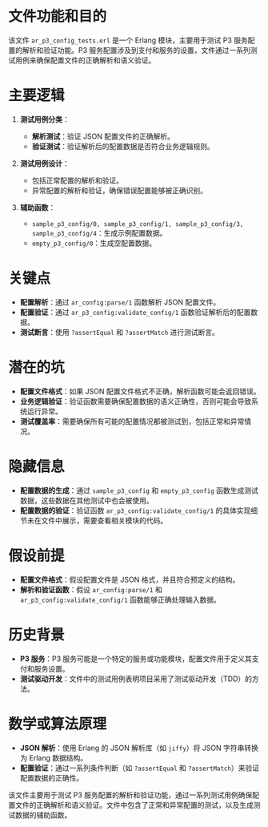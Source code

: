 # 文件功能和目的

该文件 `ar_p3_config_tests.erl` 是一个 Erlang 模块，主要用于测试 P3 服务配置的解析和验证功能。P3 服务配置涉及到支付和服务的设置，文件通过一系列测试用例来确保配置文件的正确解析和语义验证。

# 主要逻辑

1. **测试用例分类**：
   - **解析测试**：验证 JSON 配置文件的正确解析。
   - **验证测试**：验证解析后的配置数据是否符合业务逻辑规则。

2. **测试用例设计**：
   - 包括正常配置的解析和验证。
   - 异常配置的解析和验证，确保错误配置能够被正确识别。

3. **辅助函数**：
   - `sample_p3_config/0, sample_p3_config/1, sample_p3_config/3, sample_p3_config/4`：生成示例配置数据。
   - `empty_p3_config/0`：生成空配置数据。

# 关键点

- **配置解析**：通过 `ar_config:parse/1` 函数解析 JSON 配置文件。
- **配置验证**：通过 `ar_p3_config:validate_config/1` 函数验证解析后的配置数据。
- **测试断言**：使用 `?assertEqual` 和 `?assertMatch` 进行测试断言。

# 潜在的坑

- **配置文件格式**：如果 JSON 配置文件格式不正确，解析函数可能会返回错误。
- **业务逻辑验证**：验证函数需要确保配置数据的语义正确性，否则可能会导致系统运行异常。
- **测试覆盖率**：需要确保所有可能的配置情况都被测试到，包括正常和异常情况。

# 隐藏信息

- **配置数据的生成**：通过 `sample_p3_config` 和 `empty_p3_config` 函数生成测试数据，这些数据在其他测试中也会被使用。
- **配置数据的验证**：验证函数 `ar_p3_config:validate_config/1` 的具体实现细节未在文件中展示，需要查看相关模块的代码。

# 假设前提

- **配置文件格式**：假设配置文件是 JSON 格式，并且符合预定义的结构。
- **解析和验证函数**：假设 `ar_config:parse/1` 和 `ar_p3_config:validate_config/1` 函数能够正确处理输入数据。

# 历史背景

- **P3 服务**：P3 服务可能是一个特定的服务或功能模块，配置文件用于定义其支付和服务设置。
- **测试驱动开发**：文件中的测试用例表明项目采用了测试驱动开发（TDD）的方法。

# 数学或算法原理

- **JSON 解析**：使用 Erlang 的 JSON 解析库（如 `jiffy`）将 JSON 字符串转换为 Erlang 数据结构。
- **配置验证**：通过一系列条件判断（如 `?assertEqual` 和 `?assertMatch`）来验证配置数据的正确性。

该文件主要用于测试 P3 服务配置的解析和验证功能，通过一系列测试用例确保配置文件的正确解析和语义验证。文件中包含了正常和异常配置的测试，以及生成测试数据的辅助函数。